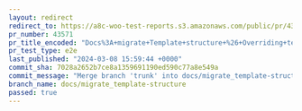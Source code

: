 ```yaml
---
layout: redirect
redirect_to: https://a8c-woo-test-reports.s3.amazonaws.com/public/pr/43571/e2e/index.html
pr_number: 43571
pr_title_encoded: "Docs%3A+migrate+Template+structure+%26+Overriding+templates+via+a+theme"
pr_test_type: e2e
last_published: "2024-03-08 15:59:44 +0000"
commit_sha: 7028a2652b7ce8a1359691190ed590c77a8e549a
commit_message: "Merge branch 'trunk' into docs/migrate_template-structure"
branch_name: docs/migrate_template-structure
passed: true
---
```

